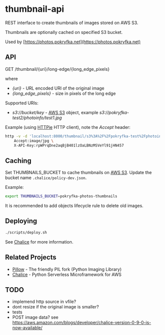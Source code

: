 # thumbnail-api

REST interface to create thumbnails of images stored on AWS S3.

Thumbnails are optionally cached on specified S3 bucket.

Used by [https://photos.pokryfka.net](https://photos.pokryfka.net)

## API

GET /thumbnail/{uri}/long-edge/{long_edge_pixels}

where

- *{uri}* - URL encoded URI of the original image
- *{long_edge_pixels}* - size in pixels of the long edge

Supported URIs:

- *s3://bucket/key* - [AWS S3](https://aws.amazon.com/s3/) object, example *s3://pokryfka-test2/photoinfo/test1.jpg*

Example (using [HTTPie](https://httpie.org) HTTP client), note the *Accept* header:

```bash
http -v -d 'localhost:8000/thumbnail/s3%3A%2F%2Fpokryfka-test%2Fphotoinfo%2Ftest1.jpg/long-edge/200' \
    Accept:image/jpg \
    X-API-Key:rpWPrqDne2aqBjB401lzOaLBNzMSVeYl91jHN457
```

## Caching

Set THUMBNAILS_BUCKET to cache thumbnails on [AWS S3](https://aws.amazon.com/s3/).
Update the bucket name ``.chalice/policy-dev.json``.

Example:

```bash
export THUMBNAILS_BUCKET=pokryfka-photos-thumbnails
```

It is recommended to add objects lifecycle rule to delete old images.

## Deploying

```bash
./scripts/deploy.sh
```

See [Chalice](https://github.com/aws/chalice/) for more information.


## Related Projects

- [Pillow](https://python-pillow.org) - The friendly PIL fork (Python Imaging Library)
- [Chalice](https://github.com/aws/chalice/) - Python Serverless Microframework for AWS

## TODO

- implemend http source in vfile?
- dont resize if the original image is smaller?
- tests
- POST image data? see https://aws.amazon.com/blogs/developer/chalice-version-0-9-0-is-now-available/

